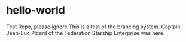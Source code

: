 # hello-world
Test Repo, please ignore
This is a test of the brancing system. 
Captain Jean-Luc Picard of the Federation Starship Enterprise was here.
